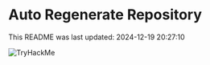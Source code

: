 # Auto Regenerate Repository

This README was last updated: 2024-12-19 20:27:10

 ![TryHackMe](https://tryhackme.com/badge/533634)